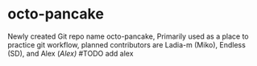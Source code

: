 # octo-pancake
Newly created Git repo name octo-pancake,
Primarily used as a place to practice git workflow, planned contributors are Ladia-m (Miko), Endless (SD), and Alex (_Alex)_ 
#TODO add alex

